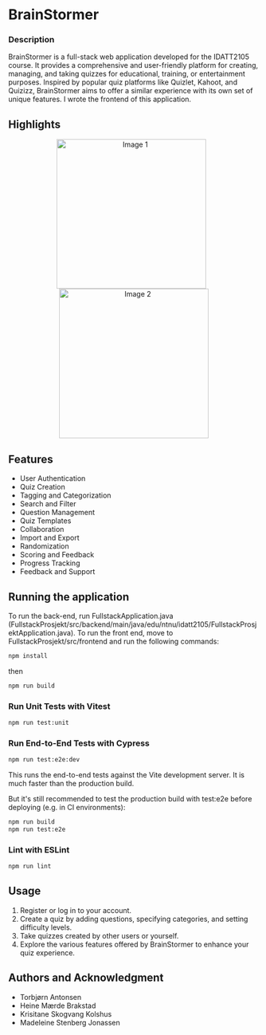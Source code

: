 # BrainStormer
### Description
BrainStormer is a full-stack web application developed for the IDATT2105 course. It provides a comprehensive and user-friendly platform for creating, managing, and taking quizzes for educational, training, or entertainment purposes. Inspired by popular quiz platforms like Quizlet, Kahoot, and Quizizz, BrainStormer aims to offer a similar experience with its own set of unique features. I wrote the frontend of this application.

## Highlights

<p align="center">
  <img src="https://github.com/user-attachments/assets/9333815d-1aef-4b88-a066-489528f457ea" alt="Image 1" width="300" style="margin-right: 10px;">
  <img src="https://github.com/user-attachments/assets/bf39ad05-3a09-46ca-a605-9e0f0757af07" alt="Image 2" width="300">
</p>


## Features
- User Authentication
- Quiz Creation
- Tagging and Categorization
- Search and Filter
- Question Management
- Quiz Templates
- Collaboration
- Import and Export
- Randomization
- Scoring and Feedback
- Progress Tracking
- Feedback and Support

## Running the application
To run the back-end, run FullstackApplication.java (FullstackProsjekt/src/backend/main/java/edu/ntnu/idatt2105/FullstackProsjektApplication.java). 
To run the front end, move to FullstackProsjekt/src/frontend and run the following commands:
```sh
npm install
```
then
```sh
npm run build

```


### Run Unit Tests with Vitest
```sh
npm run test:unit
```

### Run End-to-End Tests with Cypress
```sh
npm run test:e2e:dev
```

This runs the end-to-end tests against the Vite development server.
It is much faster than the production build.

But it's still recommended to test the production build with test:e2e before deploying (e.g. in CI environments):
```sh
npm run build
npm run test:e2e
```

### Lint with ESLint
```sh
npm run lint

```

## Usage
1. Register or log in to your account.
2. Create a quiz by adding questions, specifying categories, and setting difficulty levels.
4. Take quizzes created by other users or yourself.
5. Explore the various features offered by BrainStormer to enhance your quiz experience.


## Authors and Acknowledgment
- Torbjørn Antonsen
- Heine Mærde Brakstad 
- Krisitane Skogvang Kolshus
- Madeleine Stenberg Jonassen
